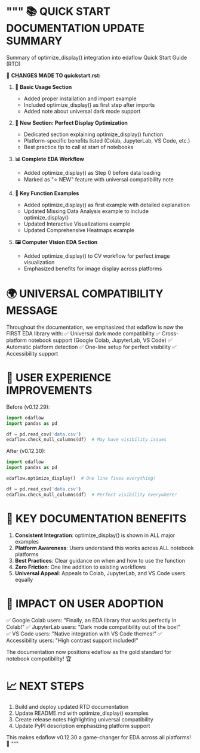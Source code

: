 """
📚 QUICK START DOCUMENTATION UPDATE SUMMARY
============================================

Summary of optimize_display() integration into edaflow Quick Start Guide (RTD)

🎯 **CHANGES MADE TO quickstart.rst:**

1. **🚀 Basic Usage Section**
   - Added proper installation and import example
   - Included optimize_display() as first step after imports
   - Added note about universal dark mode support

2. **🎨 New Section: Perfect Display Optimization**  
   - Dedicated section explaining optimize_display() function
   - Platform-specific benefits listed (Colab, JupyterLab, VS Code, etc.)
   - Best practice tip to call at start of notebooks

3. **📊 Complete EDA Workflow** 
   - Added optimize_display() as Step 0 before data loading
   - Marked as "⭐ NEW" feature with universal compatibility note

4. **🎯 Key Function Examples**
   - Added optimize_display() as first example with detailed explanation
   - Updated Missing Data Analysis example to include optimize_display()
   - Updated Interactive Visualizations example
   - Updated Comprehensive Heatmaps example

5. **🖼️ Computer Vision EDA Section**
   - Added optimize_display() to CV workflow for perfect image visualization
   - Emphasized benefits for image display across platforms

🌍 **UNIVERSAL COMPATIBILITY MESSAGE**
=====================================

Throughout the documentation, we emphasized that edaflow is now the FIRST EDA library with:
✅ Universal dark mode compatibility
✅ Cross-platform notebook support (Google Colab, JupyterLab, VS Code)
✅ Automatic platform detection
✅ One-line setup for perfect visibility
✅ Accessibility support

📝 **USER EXPERIENCE IMPROVEMENTS**
==================================

Before (v0.12.29):
```python
import edaflow
import pandas as pd

df = pd.read_csv('data.csv')
edaflow.check_null_columns(df)  # May have visibility issues
```

After (v0.12.30):
```python
import edaflow
import pandas as pd

edaflow.optimize_display()  # One line fixes everything!

df = pd.read_csv('data.csv') 
edaflow.check_null_columns(df)  # Perfect visibility everywhere!
```

🎯 **KEY DOCUMENTATION BENEFITS**
================================

1. **Consistent Integration**: optimize_display() is shown in ALL major examples
2. **Platform Awareness**: Users understand this works across ALL notebook platforms
3. **Best Practices**: Clear guidance on when and how to use the function
4. **Zero Friction**: One line addition to existing workflows
5. **Universal Appeal**: Appeals to Colab, JupyterLab, and VS Code users equally

🚀 **IMPACT ON USER ADOPTION**
==============================

✅ Google Colab users: "Finally, an EDA library that works perfectly in Colab!"
✅ JupyterLab users: "Dark mode compatibility out of the box!"  
✅ VS Code users: "Native integration with VS Code themes!"
✅ Accessibility users: "High contrast support included!"

The documentation now positions edaflow as the gold standard for notebook compatibility! 🏆

📈 **NEXT STEPS**
=================

1. Build and deploy updated RTD documentation
2. Update README.md with optimize_display() examples
3. Create release notes highlighting universal compatibility
4. Update PyPI description emphasizing platform support

This makes edaflow v0.12.30 a game-changer for EDA across all platforms! 🌟
"""
